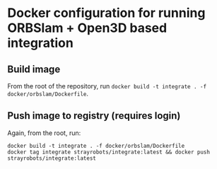 
# Docker configuration for running ORBSlam + Open3D based integration

## Build image

From the root of the repository, run `docker build -t integrate . -f docker/orbslam/Dockerfile`.

## Push image to registry (requires login)

Again, from the root, run:
```
docker build -t integrate . -f docker/orbslam/Dockerfile
docker tag integrate strayrobots/integrate:latest && docker push strayrobots/integrate:latest
```

